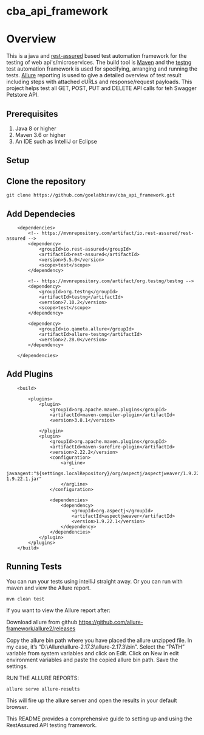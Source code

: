 # cba_api_framework
# Overview
This is a java and [rest-assured](https://rest-assured.io/) based test automation framework for the testing of web api's/microservices.
The build tool is [Maven](https://maven.apache.org/) and the [testng](https://testng.org/doc/) test automation framework is used for specifying, arranging and running the tests.
[Allure](https://docs.qameta.io/allure/) reporting is used to give a detailed overview of test result including steps with attached cURLs and response/request payloads.
This project helps test all GET, POST, PUT and DELETE API calls for teh Swagger Petstore API.

## Prerequisites
1. Java 8 or higher
2. Maven 3.6 or higher
3. An IDE such as IntelliJ or Eclipse

## Setup

## Clone the repository
``````
git clone https://github.com/goelabhinav/cba_api_framework.git
``````
## Add Dependecies
````
    <dependencies>
        <!-- https://mvnrepository.com/artifact/io.rest-assured/rest-assured -->
        <dependency>
            <groupId>io.rest-assured</groupId>
            <artifactId>rest-assured</artifactId>
            <version>5.5.0</version>
            <scope>test</scope>
        </dependency>

        <!-- https://mvnrepository.com/artifact/org.testng/testng -->
        <dependency>
            <groupId>org.testng</groupId>
            <artifactId>testng</artifactId>
            <version>7.10.2</version>
            <scope>test</scope>
        </dependency>

        <dependency>
            <groupId>io.qameta.allure</groupId>
            <artifactId>allure-testng</artifactId>
            <version>2.28.0</version>
        </dependency>

    </dependencies>

````
## Add Plugins
````
    <build>

        <plugins>
            <plugin>
                <groupId>org.apache.maven.plugins</groupId>
                <artifactId>maven-compiler-plugin</artifactId>
                <version>3.8.1</version>

            </plugin>
            <plugin>
                <groupId>org.apache.maven.plugins</groupId>
                <artifactId>maven-surefire-plugin</artifactId>
                <version>2.22.2</version>
                <configuration>
                    <argLine>
                        -javaagent:"${settings.localRepository}/org/aspectj/aspectjweaver/1.9.22.1/aspectjweaver-1.9.22.1.jar"
                    </argLine>
                </configuration>

                <dependencies>
                    <dependency>
                        <groupId>org.aspectj</groupId>
                        <artifactId>aspectjweaver</artifactId>
                        <version>1.9.22.1</version>
                    </dependency>
                </dependencies>
            </plugin>
        </plugins>
    </build>
````

## Running Tests
You can run your tests using intelliJ straight away.
Or you can run with maven and view the Allure report.
```
mvn clean test
```
If you want to view the Allure report after:

Download allure from github https://github.com/allure-framework/allure2/releases

Copy the allure bin path where you have placed the allure unzipped file. In my case, it’s “D:\Allure\allure-2.17.3\allure-2.17.3\bin”. Select the “PATH” variable from system variables and click on Edit. Click on New in edit environment variables and paste the copied allure bin path. Save the settings.

RUN THE ALLURE REPORTS:
```
allure serve allure-results
```
This will fire up the allure server and open the results in your default browser.

This README provides a comprehensive guide to setting up and using the RestAssured API testing framework.
